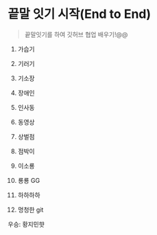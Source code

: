 # 끝말 잇기 시작(End to End)
> 끝말잇기를 하여 깃허브 협업 배우기!@@

1. 가습기

2. 기러기

3. 기소장

4. 장애인

5. 인사동

6. 동영상

7. 상벌점

8. 점박이

9. 이소룡

10. 룡룡 GG

11. 하하하하

12. 멍청한 git

우승: 황지민햣 

